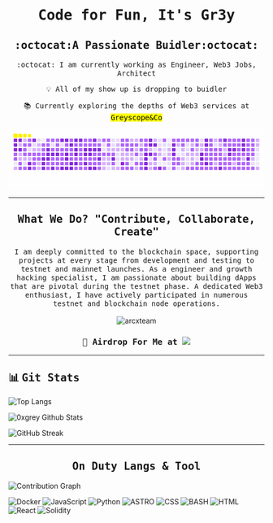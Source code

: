 <h1 align="center"><samp>Code for Fun, It's Gr3y</h1>
<h2 align="center"><samp>:octocat:A Passionate Buidler:octocat:</h2>

<p align="center">
  <samp>:octocat: I am currently working as Engineer, Web3 Jobs, Architect<p align="center">
  <samp>💡 All of my show up is dropping to buidler<p align="center">
  <samp>📚 Currently exploring the depths of Web3 services at <mark>Greyscope&Co</mark> <p align="center">
</p>

<!-- SVG versions are commented out as we now use only the GIF version -->
<!--
<picture>
  <source media="(prefers-color-scheme: dark)" srcset="https://raw.githubusercontent.com/arcxteam/arcxteam/main/assets/github-snake-dark.svg" />
  <source media="(prefers-color-scheme: light)" srcset="https://raw.githubusercontent.com/arcxteam/arcxteam/main/assets/github-snake.svg" />
  <img alt="github-snake" src="https://raw.githubusercontent.com/arcxteam/arcxteam/main/assets/github-snake.svg" />
</picture>
-->

![Custom Snake GIF](https://raw.githubusercontent.com/arcxteam/arcxteam/main/assets/custom-snake.gif)

***

<h2 align="center"><samp>What We Do? "Contribute, Collaborate, Create"</h2>
<p align="center">
  <samp>I am deeply committed to the blockchain space, supporting projects at every stage from development and testing to testnet and mainnet launches. As a engineer and growth hacking specialist, I am passionate about building dApps that are pivotal during the testnet phase. A dedicated Web3 enthusiast, I have actively participated in numerous testnet and blockchain node operations.
  </samp>
  <br> <br>
  <img src="https://komarev.com/ghpvc/?username=arcxteam&label=Profile%20views&color=8a2be2&style=flat" alt="arcxteam" />
</p>

<h3 align="center"><samp>📧 Airdrop For Me at <img src="https://img.shields.io/badge/email_-cuan@greyscope.xyz-8a2be2"/></h3>
  
***

## 📊 <samp>Git Stats

![Top Langs](https://github-readme-stats.vercel.app/api/top-langs/?username=arcxteam&layout=compact&theme=dark&bg_color=0d1116&title_color=8A2BE2&text_color=fef000&icon_color=fef000&hide_border=true&card_width=470)

![0xgrey Github Stats](https://github-readme-stats.vercel.app/api?username=arcxteam&hide=contribs,prs&show_icons=true&bg_color=0d1116&title_color=8a2be2&text_color=fef000&icon_color=8a2be2&hide_border=true)

![GitHub Streak](https://github-readme-streak-stats.herokuapp.com?user=arcxteam&theme=yellowdark&date_format=j%20M%5B%20Y%5D&card_width=470&card_height=120&background=000000)

***

<h2 align="center"><samp>On Duty Langs & Tool</h2>

![Contribution Graph](https://github-readme-activity-graph.vercel.app/graph?username=arcxteam&bg_color=0d1116&color=fef000&line=8a2be2&point=fef000&area=true&hide_border=true)

![Docker](https://img.shields.io/badge/Docker-2496ED?style=for-the-badge&logo=docker&logoColor=white)
![JavaScript](https://img.shields.io/badge/JavaScript-F7DF1E?style=for-the-badge&logo=javascript&logoColor=black)
![Python](https://img.shields.io/badge/Python-3670A0?style=for-the-badge&logo=python&logoColor=fef000)
![ASTRO](https://img.shields.io/badge/Astro-ff8c00?style=for-the-badge&logo=astro&logoColor=black)
![CSS](https://img.shields.io/badge/Tailwind_CSS-38B2AC?style=for-the-badge&logo=tailwind-css&logoColor=white)
![BASH](https://img.shields.io/badge/Shell_Script-66ff00?style=for-the-badge&logo=gnu-bash&logoColor=black)
![HTML](https://img.shields.io/badge/HTML5-E34F26?style=for-the-badge&logo=html5&logoColor=white)
![React](https://img.shields.io/badge/React-20232A?style=for-the-badge&logo=react&logoColor=61DAFB)
![Solidity](https://img.shields.io/badge/Solidity-e6e6e6?style=for-the-badge&logo=solidity&logoColor=black)
